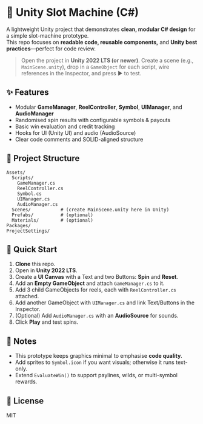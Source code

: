 
# 🎰 Unity Slot Machine (C#)

A lightweight Unity project that demonstrates **clean, modular C# design** for a simple slot-machine prototype.  
This repo focuses on **readable code, reusable components,** and **Unity best practices**—perfect for code review.

> Open the project in **Unity 2022 LTS (or newer)**. Create a scene (e.g., `MainScene.unity`), drop in a `GameObject` for each script, wire references in the Inspector, and press ▶️ to test.

## ✨ Features
- Modular **GameManager**, **ReelController**, **Symbol**, **UIManager**, and **AudioManager**
- Randomised spin results with configurable symbols & payouts
- Basic win evaluation and credit tracking
- Hooks for UI (Unity UI) and audio (AudioSource)
- Clear code comments and SOLID-aligned structure

## 🧱 Project Structure
```
Assets/
  Scripts/
    GameManager.cs
    ReelController.cs
    Symbol.cs
    UIManager.cs
    AudioManager.cs
  Scenes/           # (create MainScene.unity here in Unity)
  Prefabs/          # (optional)
  Materials/        # (optional)
Packages/
ProjectSettings/
```

## 🚀 Quick Start
1. **Clone** this repo.
2. Open in **Unity 2022 LTS**.
3. Create a **UI Canvas** with a Text and two Buttons: **Spin** and **Reset**.
4. Add an **Empty GameObject** and attach `GameManager.cs` to it.
5. Add 3 child GameObjects for reels, each with `ReelController.cs` attached.
6. Add another GameObject with `UIManager.cs` and link Text/Buttons in the Inspector.
7. (Optional) Add `AudioManager.cs` with an **AudioSource** for sounds.
8. Click **Play** and test spins.

## 🧪 Notes
- This prototype keeps graphics minimal to emphasise **code quality**.
- Add sprites to `Symbol.icon` if you want visuals; otherwise it runs text-only.
- Extend `EvaluateWin()` to support paylines, wilds, or multi-symbol rewards.

## 📄 License
MIT
